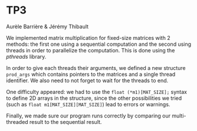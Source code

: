 # TP3
Aurèle Barrière & Jérémy Thibault

We implemented matrix multiplication for fixed-size matrices with 2 methods:
the first one using a sequential computation and the second using threads
in order to parallelize the computation.
This is done using the _pthreads_ library.

In order to give each threads their arguments, we defined a new structure `prod_args` which contains pointers to the matrices and a single thread identifier.
We also need to not forget to wait for the threads to end.

One difficulty appeared: we had to use the  `float (*m1)[MAT_SIZE];` syntax to define 2D arrays in the structure, since the other possibilities we tried (such as `float m1[MAT_SIZE][MAT_SIZE]`) lead to errors or warnings.

Finally, we made sure our program runs correctly by comparing our multi-threaded result to the sequential result.